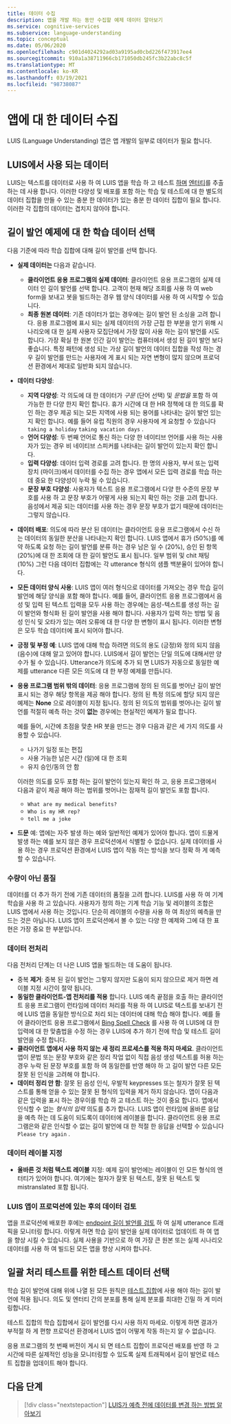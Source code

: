 ```yaml
---
title: 데이터 수집
description: 앱을 개발 하는 동안 수집할 예제 데이터 알아보기
ms.service: cognitive-services
ms.subservice: language-understanding
ms.topic: conceptual
ms.date: 05/06/2020
ms.openlocfilehash: c901d4024292ad03a9195ad0cbd226f473917ee4
ms.sourcegitcommit: 910a1a38711966cb171050db245fc3b22abc8c5f
ms.translationtype: MT
ms.contentlocale: ko-KR
ms.lasthandoff: 03/19/2021
ms.locfileid: "98738087"
---
```

# <a name="data-collection-for-your-app"></a>앱에 대 한 데이터 수집

LUIS (Language Understanding) 앱은 앱 개발의 일부로 데이터가 필요 합니다.

## <a name="data-used-in-luis"></a>LUIS에서 사용 되는 데이터

LUIS는 텍스트를 데이터로 사용 하 여 LUIS 앱을 학습 하 고 테스트 [하며](luis-concept-intent.md) [엔터티](luis-concept-entity-types.md)를 추출 하는 데 사용 합니다. 이러한 다양성 및 배포를 포함 하는 학습 및 테스트에 대 한 별도의 데이터 집합을 만들 수 있는 충분 한 데이터가 있는 충분 한 데이터 집합이 필요 합니다.  이러한 각 집합의 데이터는 겹치지 않아야 합니다.

## <a name="training-data-selection-for-example-utterances"></a>길이 발언 예제에 대 한 학습 데이터 선택

다음 기준에 따라 학습 집합에 대해 길이 발언를 선택 합니다.

* **실제 데이터는** 다음과 같습니다.
    * **클라이언트 응용 프로그램의 실제 데이터**: 클라이언트 응용 프로그램의 실제 데이터 인 길이 발언를 선택 합니다.  고객이 현재 해당 조회를 사용 하 여 web form을 보내고 봇을 빌드하는 경우 웹 양식 데이터를 사용 하 여 시작할 수 있습니다.
    * **최종 원본 데이터**: 기존 데이터가 없는 경우에는 길이 발언 된 소싱을 고려 합니다.  응용 프로그램에 표시 되는 실제 데이터의 가장 근접 한 부분을 얻기 위해 시나리오에 대 한 실제 사용자 모집단에서 가장 많이 사용 하는 길이 발언를 시도 합니다. 가장 확실 한 원본 인간 길이 발언는 컴퓨터에서 생성 된 길이 발언 보다 좋습니다.  특정 패턴에 생성 되는 가상 길이 발언의 데이터 집합을 작성 하는 경우 길이 발언를 만드는 사용자에 게 표시 되는 자연 변형이 많지 않으며 프로덕션 환경에서 제대로 일반화 되지 않습니다.
* **데이터 다양성**:
    * **지역 다양성**: 각 의도에 대 한 데이터가 _구문_ (단어 선택) 및 _문법을_ 포함 하 여 가능한 한 다양 한지 확인 합니다.  휴가 시간에 대 한 HR 정책에 대 한 의도를 확인 하는 경우 제공 되는 모든 지역에 사용 되는 용어를 나타내는 길이 발언 있는지 확인 합니다.  예를 들어 유럽 직원의 경우 사용자에 게 요청할 수 있습니다 `taking a holiday` `taking vacation days` .
    * **언어 다양성**: 두 번째 언어로 통신 하는 다양 한 네이티브 언어를 사용 하는 사용자가 있는 경우 비 네이티브 스피커를 나타내는 길이 발언이 있는지 확인 합니다.
    * **입력 다양성**: 데이터 입력 경로를 고려 합니다. 한 명의 사용자, 부서 또는 입력 장치 (마이크)에서 데이터를 수집 하는 경우 앱에서 모든 입력 경로를 학습 하는 데 중요 한 다양성이 누락 될 수 있습니다.
    * **문장 부호 다양성**: 사용자가 텍스트 응용 프로그램에서 다양 한 수준의 문장 부호를 사용 하 고 문장 부호가 어떻게 사용 되는지 확인 하는 것을 고려 합니다. 음성에서 제공 되는 데이터를 사용 하는 경우 문장 부호가 없기 때문에 데이터는 그렇지 않습니다.
* **데이터 배포**: 의도에 따라 분산 된 데이터는 클라이언트 응용 프로그램에서 수신 하는 데이터의 동일한 분산을 나타내는지 확인 합니다. LUIS 앱에서 휴가 (50%)를 예약 하도록 요청 하는 길이 발언를 분류 하는 경우 남은 일 수 (20%), 승인 된 항목 (20%)에 대 한 조회에 대 한 길이 발언도 표시 됩니다. 일부 범위 및 chit 채팅 (10%) 그런 다음 데이터 집합에는 각 utterance 형식의 샘플 백분율이 있어야 합니다.
* **모든 데이터 양식 사용**: LUIS 앱이 여러 형식으로 데이터를 가져오는 경우 학습 길이 발언에 해당 양식을 포함 해야 합니다. 예를 들어, 클라이언트 응용 프로그램에서 음성 및 입력 된 텍스트 입력을 모두 사용 하는 경우에는 음성-텍스트를 생성 하는 길이 발언와 형식화 된 길이 발언을 사용 해야 합니다.  사용자가 입력 하는 방법 및 음성 인식 및 오타가 있는 여러 오류에 대 한 다양 한 변형이 표시 됩니다.  이러한 변형은 모두 학습 데이터에 표시 되어야 합니다.
* **긍정 및 부정 예**: LUIS 앱에 대해 학습 하려면 의도의 용도 (긍정)와 정의 되지 않음 (음수)에 대해 알고 있어야 합니다. LUIS에서 길이 발언는 단일 의도에 대해서만 양수가 될 수 있습니다. Utterance가 의도에 추가 되 면 LUIS가 자동으로 동일한 예제를 utterance 다른 모든 의도에 대 한 부정 예제를 만듭니다.
* **응용 프로그램 범위 밖의 데이터**: 응용 프로그램에 정의 된 의도를 벗어난 길이 발언 표시 되는 경우 해당 항목을 제공 해야 합니다. 정의 된 특정 의도에 할당 되지 않은 예제는 **None** 으로 레이블이 지정 됩니다.  정의 된 의도의 범위를 벗어나는 길이 발언를 적절히 예측 하는 것이 **없는** 경우에는 현실적인 예제가 필요 합니다.

    예를 들어, 시간에 초점을 맞춘 HR 봇을 만드는 경우 다음과 같은 세 가지 의도를 사용할 수 있습니다.
    * 나가기 일정 또는 편집
    * 사용 가능한 남은 시간 (일)에 대 한 조회
    * 유지 승인/동의 안 함

    이러한 의도를 모두 포함 하는 길이 발언이 있는지 확인 하 고, 응용 프로그램에서 다음과 같이 제공 해야 하는 범위를 벗어나는 잠재적 길이 발언도 포함 합니다.
    * `What are my medical benefits?`
    * `Who is my HR rep?`
    * `tell me a joke`
* **드문** 예: 앱에는 자주 발생 하는 예와 일반적인 예제가 있어야 합니다.  앱이 드물게 발생 하는 예를 보지 않은 경우 프로덕션에서 식별할 수 없습니다. 실제 데이터를 사용 하는 경우 프로덕션 환경에서 LUIS 앱이 작동 하는 방식을 보다 정확 하 게 예측할 수 있습니다.

### <a name="quality-instead-of-quantity"></a>수량이 아닌 품질

데이터를 더 추가 하기 전에 기존 데이터의 품질을 고려 합니다.  LUIS를 사용 하 여 기계 학습을 사용 하 고 있습니다.  사용자가 정의 하는 기계 학습 기능 및 레이블의 조합은 LUIS 앱에서 사용 하는 것입니다.  단순히 레이블의 수량을 사용 하 여 최상의 예측을 만드는 것은 아닙니다.  LUIS 앱이 프로덕션에서 볼 수 있는 다양 한 예제와 그에 대 한 표현은 가장 중요 한 부분입니다.

### <a name="preprocessing-data"></a>데이터 전처리

다음 전처리 단계는 더 나은 LUIS 앱을 빌드하는 데 도움이 됩니다.

* 중복 **제거**: 중복 된 길이 발언는 그렇지 않지만 도움이 되지 않으므로 제거 하면 레이블 지정 시간이 절약 됩니다.
* **동일한 클라이언트-앱 전처리를 적용** 합니다. LUIS 예측 끝점을 호출 하는 클라이언트 응용 프로그램이 런타임에 데이터 처리를 적용 하 여 LUIS로 텍스트를 보내기 전에 LUIS 앱을 동일한 방식으로 처리 되는 데이터에 대해 학습 해야 합니다. 예를 들어 클라이언트 응용 프로그램에서 [Bing Spell Check](../bing-spell-check/overview.md) 를 사용 하 여 LUIS에 대 한 입력에 대 한 맞춤법을 수정 하는 경우 LUIS에 추가 하기 전에 학습 및 테스트 길이 발언을 수정 합니다.
* **클라이언트 앱에서 사용 하지 않는 새 정리 프로세스를 적용 하지 마세요**. 클라이언트 앱이 문법 또는 문장 부호와 같은 정리 작업 없이 직접 음성 생성 텍스트를 허용 하는 경우 누락 된 문장 부호를 포함 하 여 동일한를 반영 해야 하 고 길이 발언 다른 모든 잘못 된 인식을 고려해 야 합니다.
* **데이터 정리 안 함**: 잘못 된 음성 인식, 우발적 keypresses 또는 철자가 잘못 된 텍스트를 통해 얻을 수 있는 잘못 된 형식의 입력을 제거 하지 않습니다. 앱이 다음과 같은 입력을 표시 하는 경우이를 학습 하 고 테스트 하는 것이 중요 합니다. 앱에서 인식할 수 없는 _형식의 입력_ 의도를 추가 합니다. LUIS 앱이 런타임에 올바른 응답을 예측 하는 데 도움이 되도록이 데이터에 레이블을 합니다. 클라이언트 응용 프로그램은와 같은 인식할 수 없는 길이 발언에 대 한 적절 한 응답을 선택할 수 있습니다 `Please try again` .

### <a name="labeling-data"></a>데이터 레이블 지정

* **올바른 것 처럼 텍스트 레이블** 지정: 예제 길이 발언에는 레이블이 인 모든 형식의 엔터티가 있어야 합니다. 여기에는 철자가 잘못 된 텍스트, 잘못 된 텍스트 및 mistranslated 포함 됩니다.

### <a name="data-review-after-luis-app-is-in-production"></a>LUIS 앱이 프로덕션에 있는 후의 데이터 검토

앱을 프로덕션에 배포한 후에는 [endpoint 길이 발언를 검토](luis-concept-review-endpoint-utterances.md) 하 여 실제 utterance 트래픽을 모니터링 합니다.  이렇게 하면 학습 길이 발언을 실제 데이터로 업데이트 하 여 앱을 향상 시킬 수 있습니다. 실제 사용을 기반으로 하 여 가장 큰 원본 또는 실제 시나리오 데이터를 사용 하 여 빌드된 모든 앱을 향상 시켜야 합니다.

## <a name="test-data-selection-for-batch-testing"></a>일괄 처리 테스트를 위한 테스트 데이터 선택

학습 길이 발언에 대해 위에 나열 된 모든 원칙은 [테스트 집합](./luis-how-to-batch-test.md)에 사용 해야 하는 길이 발언에 적용 됩니다. 의도 및 엔터티 간의 분포를 통해 실제 분포를 최대한 긴밀 하 게 미러링합니다.

테스트 집합의 학습 집합에서 길이 발언를 다시 사용 하지 마세요. 이렇게 하면 결과가 부적절 하 게 편향 프로덕션 환경에서 LUIS 앱이 어떻게 작동 하는지 알 수 없습니다.

응용 프로그램의 첫 번째 버전이 게시 되 면 테스트 집합이 프로덕션 배포를 반영 하 고 시간에 따른 실제적인 성능을 모니터링할 수 있도록 실제 트래픽에서 길이 발언로 테스트 집합을 업데이트 해야 합니다.

## <a name="next-steps"></a>다음 단계

> [!div class="nextstepaction"]
> [LUIS가 예측 전에 데이터를 변경 하는 방법 알아보기](luis-concept-data-alteration.md)